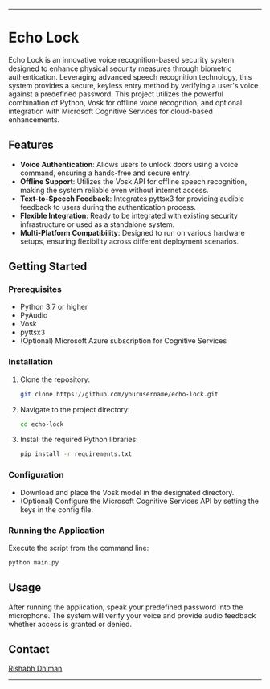 
---

# Echo Lock

Echo Lock is an innovative voice recognition-based security system designed to enhance physical security measures through biometric authentication. Leveraging advanced speech recognition technology, this system provides a secure, keyless entry method by verifying a user's voice against a predefined password. This project utilizes the powerful combination of Python, Vosk for offline voice recognition, and optional integration with Microsoft Cognitive Services for cloud-based enhancements.

## Features

- **Voice Authentication**: Allows users to unlock doors using a voice command, ensuring a hands-free and secure entry.
- **Offline Support**: Utilizes the Vosk API for offline speech recognition, making the system reliable even without internet access.
- **Text-to-Speech Feedback**: Integrates pyttsx3 for providing audible feedback to users during the authentication process.
- **Flexible Integration**: Ready to be integrated with existing security infrastructure or used as a standalone system.
- **Multi-Platform Compatibility**: Designed to run on various hardware setups, ensuring flexibility across different deployment scenarios.

## Getting Started

### Prerequisites

- Python 3.7 or higher
- PyAudio
- Vosk
- pyttsx3
- (Optional) Microsoft Azure subscription for Cognitive Services

### Installation

1. Clone the repository:
   ```bash
   git clone https://github.com/yourusername/echo-lock.git
   ```
2. Navigate to the project directory:
   ```bash
   cd echo-lock
   ```
3. Install the required Python libraries:
   ```bash
   pip install -r requirements.txt
   ```

### Configuration

- Download and place the Vosk model in the designated directory.
- (Optional) Configure the Microsoft Cognitive Services API by setting the keys in the config file.

### Running the Application

Execute the script from the command line:
```bash
python main.py
```

## Usage

After running the application, speak your predefined password into the microphone. The system will verify your voice and provide audio feedback whether access is granted or denied.


## Contact
[Rishabh Dhiman](rishabhdhiman10@gmail.com)

---
